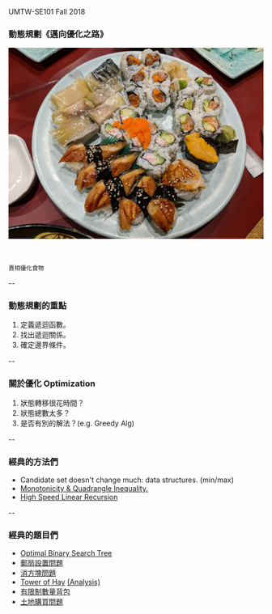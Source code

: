 
UMTW-SE101 Fall 2018

### 動態規劃《邁向優化之路》

![](images/food.jpg)
<!-- .element: style="height:400px" --><br/>
<small>賣相優化食物</small>

--

<!-- .slide: data-background="#ABD" -->
### 動態規劃的重點

1. 定義<span class="blue">遞迴函數</span>。
2. 找出<span class="red">遞迴關係</span>。
3. 確定<span class="green">邊界條件</span>。



--

<!-- .slide: data-background="#ABD" -->
### 關於優化 Optimization

1. 狀態轉移很花時間？
2. 狀態總數太多？
3. 是否有別的解法？(e.g. Greedy Alg)

--

### 經典的方法們

* Candidate set doesn't change much: data structures. (min/max)
* [Monotonicity & Quadrangle Inequality.](https://pdfs.semanticscholar.org/edb4/974d6c9240c5b833d166c7f1a3e4d8d5f7f7.pdf)
* [High Speed Linear Recursion](http://zsinf.org/HSLR/)

--

### 經典的題目們

* [Optimal Binary Search Tree](https://www.geeksforgeeks.org/optimal-binary-search-tree-dp-24/)
* [郵局設置問題](http://poj.org/problem?id=1160)
* [消方塊問題](http://poj.org/problem?id=1390)
* [Tower of Hay](http://tjsct.wikidot.com/usaco-open09-gold) [(Analysis)](http://contest.usaco.org/TESTDATA/OPEN09.tower.htm)
* [有限制數量背包](https://tioj.ck.tp.edu.tw/problems/1387)
* [土地購買問題](http://tjsct.wikidot.com/usaco-mar08-gold)